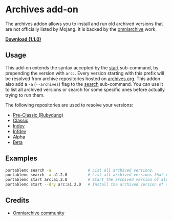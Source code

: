 # Archives add-on
The archives addon allows you to install and run old archived versions that are not officially
listed by Mojang. It is backed by the [omniarchive](https://omniarchive.net/) work.

[**Download (1.1.0)**](https://downgit.github.io/#/home?url=https://github.com/mindstorm38/portablemc/tree/master/addons/archives)

## Usage
This add-on extends the syntax accepted by the [start](/README.md#start-the-game) sub-command, by 
prepending the version with `arc:`. Every version starting with this prefix will be resolved from
archive repositories hosted on [archives.org](https://archive.org). This addon also add a `-a` 
(`--archives`) flag to the [search](/README.md#search-for-versions) sub-command. You can use it to
list all archived versions or search for some specific ones before actually trying to run them.

The following repositories are used to resolve your versions:
- [Pre-Classic (Rubydung)](https://archive.org/details/Minecraft-JE-Pre-Classic)
- [Classic](https://archive.org/details/Minecraft-JE-Classic)
- [Indev](https://archive.org/details/Minecraft-JE-Indev)
- [Infdev](https://archive.org/details/Minecraft-JE-Infdev)
- [Alpha](https://archive.org/details/Minecraft-JE-Alpha)
- [Beta](https://archive.org/details/Minecraft-JE-Beta)

## Examples
```sh
portablemc search -a                # List all archived versions.
portablemc search -a a1.2.0         # List all archived versions that contains the string 'a1.2.0'.
portablemc start arc:a1.2.0         # Start the archived version of alpha 1.2.0.
portablemc start --dry arc:a1.2.0   # Install the archived version of alpha 1.2.0 if it's not already the case.
```

## Credits
- [Omniarchive community](https://omniarchive.net/)
